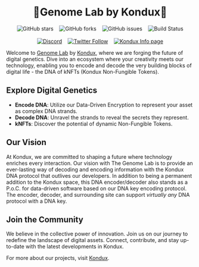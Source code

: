 
<div align="center">
<h1>🧬Genome Lab by Kondux🧬</h1>
  
![GitHub stars](https://img.shields.io/github/stars/Kondux/genome-lab?style=social)&nbsp;&nbsp;&nbsp;
![GitHub forks](https://img.shields.io/github/forks/Kondux/genome-lab?style=social)&nbsp;&nbsp;&nbsp;
![GitHub issues](https://img.shields.io/github/issues/Kondux/genome-lab)&nbsp;&nbsp;&nbsp;
![Build Status](https://img.shields.io/badge/build-passing-brightgreen.svg)
<br><br>
[![Discord](https://img.shields.io/badge/Discord-join%20chat-blue.svg)](http://Kondux.gg)&nbsp;&nbsp;&nbsp;
[![Twitter Follow](https://img.shields.io/twitter/follow/kondux.svg?style=social&label=Follow)](https://twitter.com/Kondux_KNDX)&nbsp;&nbsp;&nbsp;
[![Kondux Info page](https://img.shields.io/badge/Kondux-News-blue.svg)](https://www.kondux.info)
</div>

Welcome to [Genome Lab](https://kondux.github.io/genome-lab) by [Kondux](https://www.kondux.io), where we are forging the future of digital genetics. Dive into an ecosystem where your creativity meets our technology, enabling you to encode and decode the very building blocks of digital life - the DNA of kNFTs (Kondux Non-Fungible Tokens).

## Explore Digital Genetics

- **Encode DNA**: Utilize our Data-Driven Encryption to represent your asset as complex DNA strands.
- **Decode DNA**: Unravel the strands to reveal the secrets they represent.
- **kNFTs**: Discover the potential of dynamic Non-Fungible Tokens.

## Our Vision

At Kondux, we are committed to shaping a future where technology enriches every interaction. Our vision with The Genome Lab is to provide an ever-lasting way of decoding and encoding information with the Kondux DNA protocol that outlives our developers. In addition to being a permanent addition to the Kondux space, this DNA encoder/decoder also stands as a P.o.C. for data-driven software based on our DNA key encoding protocol. The encoder, decoder, and surrounding site can support *virtually any* DNA protocol with a DNA key.

## Join the Community

We believe in the collective power of innovation. Join us on our journey to redefine the landscape of digital assets. Connect, contribute, and stay up-to-date with the latest developments in Kondux.

For more about our projects, visit [Kondux](https://www.kondux.io).
